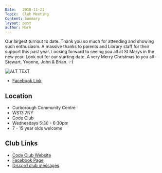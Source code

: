 ```yaml
---
Date:   2018-11-21
Topic:  Club Meeting
Content: Summary
layout: post
author: Mark
---
```

Our largest turnout to date. Thank you so much for attending and showing such enthusiasm. A massive thanks to parents and Library staff for their support this past year. Looking forward to seeing you all at St Marys in the new year. Look out for our starting date. A very Merry Christmas to you all - Stewart, Yvonne, John & Brian. :-)

![ALT TEXT](https://scontent.fbhx6-1.fna.fbcdn.net/v/t1.6435-9/46511345_1798372253623200_6543922428291055616_n.jpg?stp=dst-jpg_p720x720&_nc_cat=102&ccb=1-7&_nc_sid=730e14&_nc_ohc=8qFEC_TSYb8AX_KALf2&_nc_ht=scontent.fbhx6-1.fna&edm=AKK4YLsEAAAA&oh=00_AfB9i7k_I2uTpE8o0EjVcV13_-mWdX-q5DYYxg4XxG0dXQ&oe=654E194A)

* [Facebook Link](https://www.facebook.com/1481985248595237/posts/1798375423622883/)

## Location

* Curborough Community Centre
* WS13 7NY
* Code Club
* Wednesdays 5:30 - 6:30pm
* 7 - 15 year olds welcome

## Club Links

* [Code Club Website](https://lichfield-code-club.github.io/)
* [Facebook Page](https://www.facebook.com/LichfieldCoders)
* [Discord club messages](https://discord.gg/szz6xGK)
